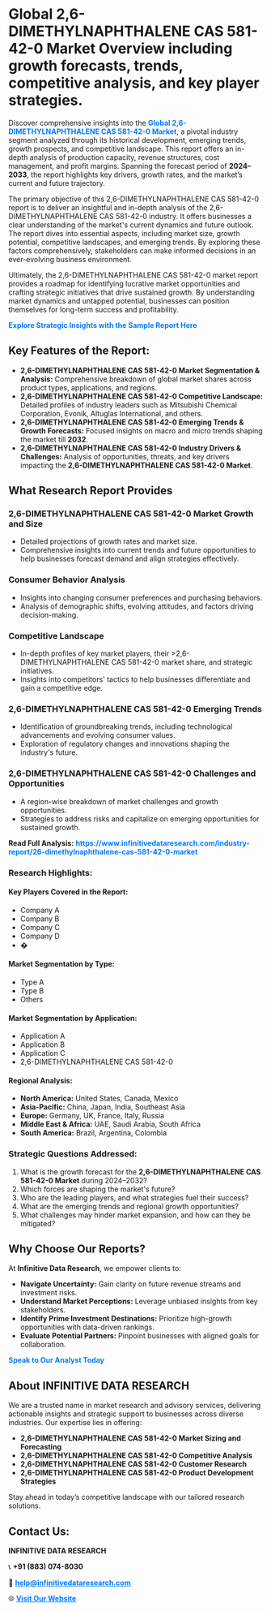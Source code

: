<h1>Global 2,6-DIMETHYLNAPHTHALENE CAS 581-42-0 Market Overview including growth forecasts, trends, competitive analysis, and key player strategies.</h1>
<p>
Discover comprehensive insights into the 
<a href="https://www.infinitivedataresearch.com/industry-report/26-dimethylnaphthalene-cas-581-42-0-market" rel="dofollow" style="color: #007BFF; text-decoration: none;"><strong>Global 2,6-DIMETHYLNAPHTHALENE CAS 581-42-0 Market</strong></a>, a pivotal industry segment analyzed through its historical development, emerging trends, growth prospects, and competitive landscape. This report offers an in-depth analysis of production capacity, revenue structures, cost management, and profit margins. Spanning the forecast period of <strong>2024–2033</strong>, the report highlights key drivers, growth rates, and the market’s current and future trajectory.
</p>
<p>
The primary objective of this 2,6-DIMETHYLNAPHTHALENE CAS 581-42-0 report is to deliver an insightful and in-depth analysis of the 2,6-DIMETHYLNAPHTHALENE CAS 581-42-0 industry. It offers businesses a clear understanding of the market's current dynamics and future outlook. The report dives into essential aspects, including market size, growth potential, competitive landscapes, and emerging trends. By exploring these factors comprehensively, stakeholders can make informed decisions in an ever-evolving business environment.
</p>
<p>
Ultimately, the 2,6-DIMETHYLNAPHTHALENE CAS 581-42-0 market report provides a roadmap for identifying lucrative market opportunities and crafting strategic initiatives that drive sustained growth. By understanding market dynamics and untapped potential, businesses can position themselves for long-term success and profitability.
</p>
<p>
<a href="https://www.infinitivedataresearch.com/request-sample/reportId=107362" style="color: #007BFF; text-decoration: none;"><strong>Explore Strategic Insights with the Sample Report Here</strong></a>
</p>

<h2>Key Features of the Report:</h2>
<ul>
<li><strong>2,6-DIMETHYLNAPHTHALENE CAS 581-42-0 Market Segmentation & Analysis:</strong> Comprehensive breakdown of global market shares across product types, applications, and regions.</li>
<li><strong>2,6-DIMETHYLNAPHTHALENE CAS 581-42-0 Competitive Landscape:</strong> Detailed profiles of industry leaders such as Mitsubishi Chemical Corporation, Evonik, Altuglas International, and others.</li>
<li><strong>2,6-DIMETHYLNAPHTHALENE CAS 581-42-0 Emerging Trends & Growth Forecasts:</strong> Focused insights on macro and micro trends shaping the market till <strong>2032</strong>.</li>
<li><strong>2,6-DIMETHYLNAPHTHALENE CAS 581-42-0 Industry Drivers & Challenges:</strong> Analysis of opportunities, threats, and key drivers impacting the <strong>2,6-DIMETHYLNAPHTHALENE CAS 581-42-0 Market</strong>.</li>
</ul>

<h2>What Research Report Provides</h2>
<h3>2,6-DIMETHYLNAPHTHALENE CAS 581-42-0 Market Growth and Size</h3>
<ul>
<li>Detailed projections of growth rates and market size.</li>
<li>Comprehensive insights into current trends and future opportunities to help businesses forecast demand and align strategies effectively.</li>
</ul>

<h3>Consumer Behavior Analysis</h3>
<ul>
<li>Insights into changing consumer preferences and purchasing behaviors.</li>
<li>Analysis of demographic shifts, evolving attitudes, and factors driving decision-making.</li>
</ul>

<h3>Competitive Landscape</h3>
<ul>
<li>In-depth profiles of key market players, their >2,6-DIMETHYLNAPHTHALENE CAS 581-42-0 market share, and strategic initiatives.</li>
<li>Insights into competitors' tactics to help businesses differentiate and gain a competitive edge.</li>
</ul>

<h3>2,6-DIMETHYLNAPHTHALENE CAS 581-42-0 Emerging Trends</h3>
<ul>
<li>Identification of groundbreaking trends, including technological advancements and evolving consumer values.</li>
<li>Exploration of regulatory changes and innovations shaping the industry's future.</li>
</ul>

<h3>2,6-DIMETHYLNAPHTHALENE CAS 581-42-0 Challenges and Opportunities</h3>
<ul>
<li>A region-wise breakdown of market challenges and growth opportunities.</li>
<li>Strategies to address risks and capitalize on emerging opportunities for sustained growth.</li>
</ul>
<p><strong>Read Full Analysis:</strong> <a href="https://www.infinitivedataresearch.com/industry-report/26-dimethylnaphthalene-cas-581-42-0-market" rel="dofollow" style="color: #007BFF; text-decoration: none;"><strong>https://www.infinitivedataresearch.com/industry-report/26-dimethylnaphthalene-cas-581-42-0-market</strong></a></p>
<h3>Research Highlights:</h3>
<h4>Key Players Covered in the Report:</h4>
<ul><li>Company A</li><li>Company B</li><li>Company C</li><li>Company D</li><li>�</li></ul>
<h4>Market Segmentation by Type:</h4>
<ul><li>Type A</li><li>Type B</li><li>Others</li></ul>
<h4>Market Segmentation by Application:</h4>
<ul><li>Application A</li><li>Application B</li><li>Application C</li><li>2,6-DIMETHYLNAPHTHALENE CAS 581-42-0</li></ul>

<h4>Regional Analysis:</h4>
<ul>
<li><strong>North America:</strong> United States, Canada, Mexico</li>
<li><strong>Asia-Pacific:</strong> China, Japan, India, Southeast Asia</li>
<li><strong>Europe:</strong> Germany, UK, France, Italy, Russia</li>
<li><strong>Middle East & Africa:</strong> UAE, Saudi Arabia, South Africa</li>
<li><strong>South America:</strong> Brazil, Argentina, Colombia</li>
</ul>

<h3>Strategic Questions Addressed:</h3>
<ol>
<li>What is the growth forecast for the <strong>2,6-DIMETHYLNAPHTHALENE CAS 581-42-0 Market</strong> during 2024–2032?</li>
<li>Which forces are shaping the market's future?</li>
<li>Who are the leading players, and what strategies fuel their success?</li>
<li>What are the emerging trends and regional growth opportunities?</li>
<li>What challenges may hinder market expansion, and how can they be mitigated?</li>
</ol>

<h2>Why Choose Our Reports?</h2>
<p>At <strong>Infinitive Data Research</strong>, we empower clients to:</p>
<ul>
<li><strong>Navigate Uncertainty:</strong> Gain clarity on future revenue streams and investment risks.</li>
<li><strong>Understand Market Perceptions:</strong> Leverage unbiased insights from key stakeholders.</li>
<li><strong>Identify Prime Investment Destinations:</strong> Prioritize high-growth opportunities with data-driven rankings.</li>
<li><strong>Evaluate Potential Partners:</strong> Pinpoint businesses with aligned goals for collaboration.</li>
</ul>
<p><a href="https://www.infinitivedataresearch.com/industry-report/26-dimethylnaphthalene-cas-581-42-0-market" rel="dofollow" style="color: #007BFF; text-decoration: none;"><strong>Speak to Our Analyst Today</strong></a></p>

<h2>About INFINITIVE DATA RESEARCH</h2>
<p>We are a trusted name in market research and advisory services, delivering actionable insights and strategic support to businesses across diverse industries. Our expertise lies in offering:</p>
<ul>
<li><strong>2,6-DIMETHYLNAPHTHALENE CAS 581-42-0 Market Sizing and Forecasting</strong></li>
<li><strong>2,6-DIMETHYLNAPHTHALENE CAS 581-42-0 Competitive Analysis</strong></li>
<li><strong>2,6-DIMETHYLNAPHTHALENE CAS 581-42-0 Customer Research</strong></li>
<li><strong>2,6-DIMETHYLNAPHTHALENE CAS 581-42-0 Product Development Strategies</strong></li>
</ul>
<p>Stay ahead in today’s competitive landscape with our tailored research solutions.</p>

<h2>Contact Us:</h2>
<p><strong>INFINITIVE DATA RESEARCH</strong></p>
<p>📞 <strong>+91 (883) 074-8030</strong></p>
<p>📧 <strong><a href="mailto:help@infinitivedataresearch.com" style="color: #007BFF;">help@infinitivedataresearch.com</a></strong></p>
<p>🌐 <strong><a href="https://www.infinitivedataresearch.com" rel="dofollow" style="color: #007BFF;">Visit Our Website</a></strong></p>